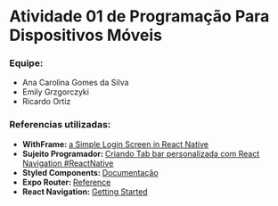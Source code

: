 <h1>Atividade 01 de Programação Para Dispositivos Móveis</h1>
    <h3>Equipe:</h3>
    <ul>
        <li>Ana Carolina Gomes da Silva</li>
        <li>Emily Grzgorczyki</li>
        <li>Ricardo Ortiz</li>
    </ul>
    <h3>Referencias utilizadas:</h3>
    <ul>
        <li><strong>WithFrame: </strong> <a href="https://www.youtube.com/watch?v=lA_73_-n-V4">a Simple Login Screen in React Native</a></li>
        <li><strong>Sujeito Programador: </strong><a href="https://www.youtube.com/watch?v=2Rno7uX0MlU&t=191s">Criando Tab bar personalizada com React Navigation #ReactNative</a></li>
        <li><strong>Styled Components: </strong><a href="https://styled-components.com/docs">Documentação</a></li>
        <li><strong>Expo Router: </strong><a href="https://docs.expo.dev/versions/latest/sdk/router/">Reference</a></li>
        <li><strong>React Navigation: </strong><a href="https://reactnavigation.org/docs/getting-started/">Getting Started</a></li>
    </ul>
